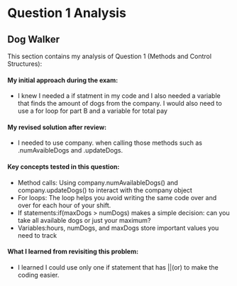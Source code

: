 # Question 1 Analysis

## Dog Walker

This section contains my analysis of Question 1 (Methods and Control Structures):

#### My initial approach during the exam:

- I knew I needed a if statment in my code and I also needed a variable that finds the amount of dogs from the company. I would also need to use a for loop for part B and a variable  for total pay

#### My revised solution after review:

- I needed to use company. when calling those methods such as .numAvaibleDogs and .updateDogs.

#### Key concepts tested in this question:

- Method calls: Using company.numAvailableDogs() and company.updateDogs() to interact with the company object
- For loops: The loop helps you avoid writing the same code over and over for each hour of your shift.
- If statements:if(maxDogs > numDogs) makes a simple decision: can you take all available dogs or just your maximum?
- Variables:hours, numDogs, and maxDogs store important values you need to track

#### What I learned from revisiting this problem:

- I learned I could use only one if statement that has ||(or) to make the coding easier.
